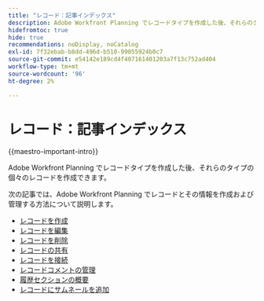 ```yaml
---
title: "レコード：記事インデックス"
description: Adobe Workfront Planning でレコードタイプを作成した後、それらのタイプの個々のレコードを作成できます。 次の記事では、Adobe Workfront Planning でレコードとその情報を作成および管理する方法について説明します。
hidefromtoc: true
hide: true
recommendations: noDisplay, noCatalog
exl-id: 7f32ebab-b8dd-496d-b510-99055924b0c7
source-git-commit: e54142e189cd4f407161401203a7f13c752ad404
workflow-type: tm+mt
source-wordcount: '96'
ht-degree: 2%

---
```


<!-- update the metadata with real information when making this available in TOC and in the left nav
---
title: The architecture and fields of Adobe Maestro
description: The following articles describe how you can create and manage records in Adobe Maestro. 
hidefromtoc: yes
author: Alina
feature: Work Management
role: User
hide: yes
---
-->

# レコード：記事インデックス

{{maestro-important-intro}}

Adobe Workfront Planning でレコードタイプを作成した後、それらのタイプの個々のレコードを作成できます。

次の記事では、Adobe Workfront Planning でレコードとその情報を作成および管理する方法について説明します。

* [レコードを作成](/help/quicksilver/maestro/records/create-records.md)
* [レコードを編集](/help/quicksilver/maestro/records/edit-records.md)
* [レコードを削除](/help/quicksilver/maestro/records/delete-records.md)
* [レコードの共有](/help/quicksilver/maestro/records/share-records.md)
* [レコードを接続](/help/quicksilver/maestro/records/connect-records.md)
* [レコードコメントの管理](/help/quicksilver/maestro/records/manage-record-comments.md)
* [履歴セクションの概要](/help/quicksilver/maestro/records/history-section-overview.md)
* [レコードにサムネールを追加](/help/quicksilver/maestro/records/add-thumbnails-to-records.md)
